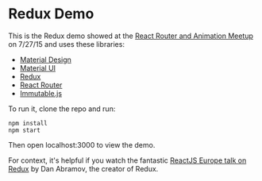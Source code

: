 # Redux Demo

This is the Redux demo showed at the [React Router and Animation Meetup](http://www.meetup.com/Tucson-ReactJS-Meetup/events/223769210/) on 7/27/15 and uses these libraries:

* [Material Design](https://www.google.com/design/spec/material-design)
* [Material UI](https://github.com/callemall/material-ui)
* [Redux](https://github.com/rackt/redux)
* [React Router](https://github.com/rackt/react-router)
* [Immutable.js](https://github.com/facebook/immutable-js)

To run it, clone the repo and run:

```
npm install
npm start
```

Then open localhost:3000 to view the demo.

For context, it's helpful if you watch the fantastic [ReactJS Europe talk on Redux](https://www.youtube.com/watch?v=xsSnOQynTHs) by Dan Abramov, the creator of Redux.
